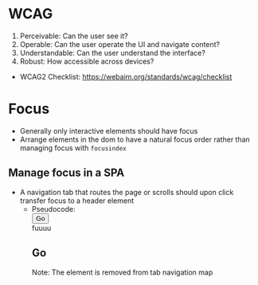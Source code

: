 # WCAG

1. Perceivable: Can the user see it?
2. Operable: Can the user operate the UI and navigate content?
3. Understandable: Can the user understand the interface?
4. Robust: How accessible across devices?

-   WCAG2 Checklist: https://webaim.org/standards/wcag/checklist

# Focus

-   Generally only interactive elements should have focus
-   Arrange elements in the dom to have a natural focus order rather than managing focus with `focusindex`

## Manage focus in a SPA

-   A navigation tab that routes the page or scrolls should upon click transfer focus to a header element
    -   Pseudocode: <nav><button>Go</button></nav>fuuuu<h2 tabindex="-1" focusOnMe>Go</h2> Note: The element is removed from tab navigation map
